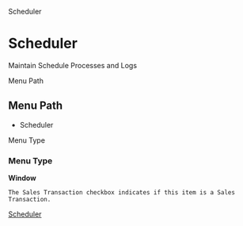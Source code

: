 
Scheduler
# Scheduler


Maintain Schedule Processes and Logs

Menu Path
## Menu Path



- Scheduler

Menu Type
### Menu Type

**Window**

```
The Sales Transaction checkbox indicates if this item is a Sales Transaction.
```

[Scheduler](../../functional-guide/window/window-scheduler.md)
